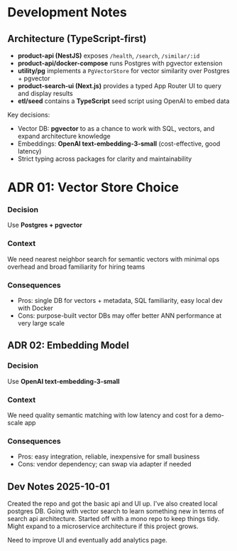 # Development Notes

## Architecture (TypeScript-first)

- **product-api (NestJS)** exposes `/health`, `/search`, `/similar/:id`
- **product-api/docker-compose** runs Postgres with pgvector extension
- **utility/pg** implements a `PgVectorStore` for vector similarity over Postgres + pgvector
- **product-search-ui (Next.js)** provides a typed App Router UI to query and display results
- **etl/seed** contains a **TypeScript** seed script using OpenAI to embed data

Key decisions:

- Vector DB: **pgvector** to as a chance to work with SQL, vectors, and expand architecture knowledge
- Embeddings: **OpenAI text-embedding-3-small** (cost-effective, good latency)
- Strict typing across packages for clarity and maintainability

# ADR 01: Vector Store Choice

### Decision

Use **Postgres + pgvector**

### Context

We need nearest neighbor search for semantic vectors with minimal ops overhead and broad familiarity for hiring teams

### Consequences

- Pros: single DB for vectors + metadata, SQL familiarity, easy local dev with Docker
- Cons: purpose-built vector DBs may offer better ANN performance at very large scale

## ADR 02: Embedding Model

### Decision

Use **OpenAI text-embedding-3-small**

### Context

We need quality semantic matching with low latency and cost for a demo-scale app

### Consequences

- Pros: easy integration, reliable, inexpensive for small business
- Cons: vendor dependency; can swap via adapter if needed

## Dev Notes 2025-10-01

Created the repo and got the basic api and UI up. I've also created local postgres DB.
Going with vector search to learn something new in terms of search api architecture.
Started off with a mono repo to keep things tidy.
Might expand to a microservice architecture if this project grows.

Need to improve UI and eventually add analytics page.
